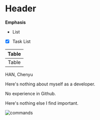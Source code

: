 Header
======
__Emphasis__

+ List

- [x] Task List

| Table |
| :-: |
| Table |

HAN, Chenyu

Here's nothing about myself as a developer.

No experience in Github.

Here's nothing else I find important.

![commands](https://raw.githubusercontent.com/student-1155124364/master/screenshot.PNG)
